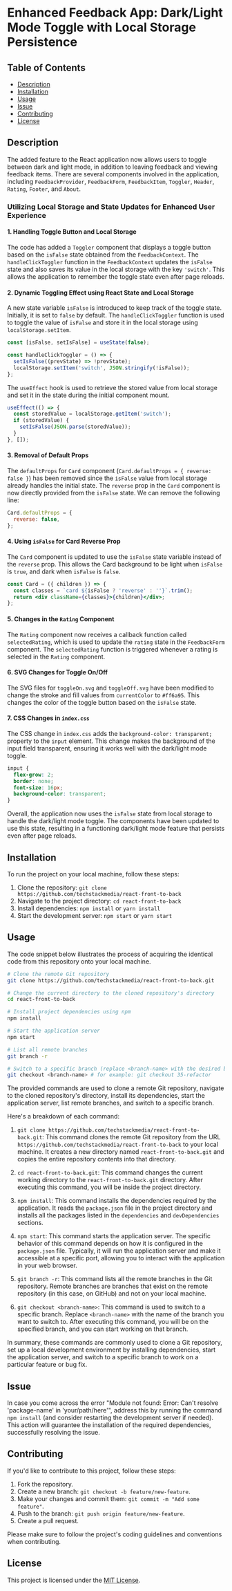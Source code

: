 # Enhanced Feedback App: Dark/Light Mode Toggle with Local Storage Persistence

## Table of Contents

- [Description](#description)
- [Installation](#installation)
- [Usage](#usage)
- [Issue](#issue)
- [Contributing](#contributing)
- [License](#license)

## Description

The added feature to the React application now allows users to toggle between dark and light mode, in addition to leaving feedback and viewing feedback items. There are several components involved in the application, including `FeedbackProvider`, `FeedbackForm`, `FeedbackItem`, `Toggler`, `Header`, `Rating`, `Footer`, and `About`.

### Utilizing Local Storage and State Updates for Enhanced User Experience

#### 1. Handling Toggle Button and Local Storage

The code has added a `Toggler` component that displays a toggle button based on the `isFalse` state obtained from the `FeedbackContext`. The `handleClickToggler` function in the `FeedbackContext` updates the `isFalse` state and also saves its value in the local storage with the key `'switch'`. This allows the application to remember the toggle state even after page reloads.

#### 2. Dynamic Toggling Effect using React State and Local Storage

A new state variable `isFalse` is introduced to keep track of the toggle state. Initially, it is set to `false` by default. The `handleClickToggler` function is used to toggle the value of `isFalse` and store it in the local storage using `localStorage.setItem`.

```jsx
const [isFalse, setIsFalse] = useState(false);

const handleClickToggler = () => {
  setIsFalse((prevState) => !prevState);
  localStorage.setItem('switch', JSON.stringify(!isFalse));
};
```

The `useEffect` hook is used to retrieve the stored value from local storage and set it in the state during the initial component mount.

```jsx
useEffect(() => {
  const storedValue = localStorage.getItem('switch');
  if (storedValue) {
    setIsFalse(JSON.parse(storedValue));
  }
}, []);
```

#### 3. Removal of Default Props

The `defaultProps` for `Card` component (`Card.defaultProps = { reverse: false }`) has been removed since the `isFalse` value from local storage already handles the initial state. The `reverse` prop in the `Card` component is now directly provided from the `isFalse` state. We can remove the following line:

```jsx
Card.defaultProps = {
  reverse: false,
};
```

#### 4. Using `isFalse` for Card Reverse Prop

The `Card` component is updated to use the `isFalse` state variable instead of the `reverse` prop. This allows the Card background to be light when `isFalse` is `true`, and dark when `isFalse` is `false`.

```jsx
const Card = ({ children }) => {
  const classes = `card ${isFalse ? 'reverse' : ''}`.trim();
  return <div className={classes}>{children}</div>;
};
```

#### 5. Changes in the `Rating` Component

The `Rating` component now receives a callback function called `selectedRating`, which is used to update the `rating` state in the `FeedbackForm` component. The `selectedRating` function is triggered whenever a rating is selected in the `Rating` component.

#### 6. SVG Changes for Toggle On/Off

The SVG files for `toggleOn.svg` and `toggleOff.svg` have been modified to change the stroke and fill values from `currentColor` to `#ff6a95`. This changes the color of the toggle button based on the `isFalse` state.

#### 7. CSS Changes in `index.css`

The CSS change in `index.css` adds the `background-color: transparent;` property to the `input` element. This change makes the background of the input field transparent, ensuring it works well with the dark/light mode toggle.

```css
input {
  flex-grow: 2;
  border: none;
  font-size: 16px;
  background-color: transparent;
}
```

Overall, the application now uses the `isFalse` state from local storage to handle the dark/light mode toggle. The components have been updated to use this state, resulting in a functioning dark/light mode feature that persists even after page reloads.

## Installation

To run the project on your local machine, follow these steps:

1. Clone the repository: `git clone https://github.com/techstackmedia/react-front-to-back`
2. Navigate to the project directory: `cd react-front-to-back`
3. Install dependencies: `npm install` or `yarn install`
4. Start the development server: `npm start` or `yarn start`

## Usage

The code snippet below illustrates the process of acquiring the identical code from this repository onto your local machine.

```bash
# Clone the remote Git repository
git clone https://github.com/techstackmedia/react-front-to-back.git

# Change the current directory to the cloned repository's directory
cd react-front-to-back

# Install project dependencies using npm
npm install

# Start the application server
npm start

# List all remote branches
git branch -r

# Switch to a specific branch (replace <branch-name> with the desired branch name)
git checkout <branch-name> # for example: git checkout 35-refactor
```

The provided commands are used to clone a remote Git repository, navigate to the cloned repository's directory, install its dependencies, start the application server, list remote branches, and switch to a specific branch.

Here's a breakdown of each command:

1. `git clone https://github.com/techstackmedia/react-front-to-back.git`: This command clones the remote Git repository from the URL `https://github.com/techstackmedia/react-front-to-back` to your local machine. It creates a new directory named `react-front-to-back.git` and copies the entire repository contents into that directory.

2. `cd react-front-to-back.git`: This command changes the current working directory to the `react-front-to-back.git` directory. After executing this command, you will be inside the project directory.

3. `npm install`: This command installs the dependencies required by the application. It reads the `package.json` file in the project directory and installs all the packages listed in the `dependencies` and `devDependencies` sections.

4. `npm start`: This command starts the application server. The specific behavior of this command depends on how it is configured in the `package.json` file. Typically, it will run the application server and make it accessible at a specific port, allowing you to interact with the application in your web browser.

5. `git branch -r`: This command lists all the remote branches in the Git repository. Remote branches are branches that exist on the remote repository (in this case, on GitHub) and not on your local machine.

6. `git checkout <branch-name>`: This command is used to switch to a specific branch. Replace `<branch-name>` with the name of the branch you want to switch to. After executing this command, you will be on the specified branch, and you can start working on that branch.

In summary, these commands are commonly used to clone a Git repository, set up a local development environment by installing dependencies, start the application server, and switch to a specific branch to work on a particular feature or bug fix.

## Issue

In case you come across the error "Module not found: Error: Can't resolve 'package-name' in 'your/path/here'", address this by running the command `npm install` (and consider restarting the development server if needed). This action will guarantee the installation of the required dependencies, successfully resolving the issue.

## Contributing

If you'd like to contribute to this project, follow these steps:

1. Fork the repository.
2. Create a new branch: `git checkout -b feature/new-feature`.
3. Make your changes and commit them: `git commit -m "Add some feature"`.
4. Push to the branch: `git push origin feature/new-feature`.
5. Create a pull request.

Please make sure to follow the project's coding guidelines and conventions when contributing.

## License

This project is licensed under the [MIT License](https://opensource.org/licenses/MIT).
